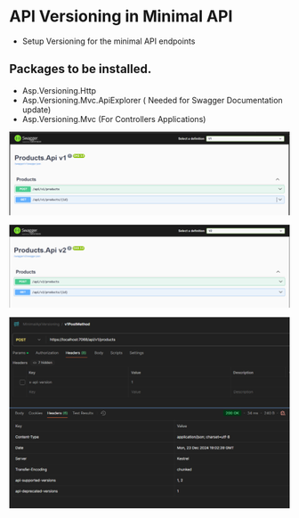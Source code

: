 # API Versioning in Minimal API
  - Setup Versioning for the minimal API endpoints

## Packages to be installed.
 - Asp.Versioning.Http
 - Asp.Versioning.Mvc.ApiExplorer ( Needed for Swagger Documentation update)
 - Asp.Versioning.Mvc (For Controllers Applications) 

![alt text](image-1.png)

![alt text](image-2.png)

![alt text](image.png)
